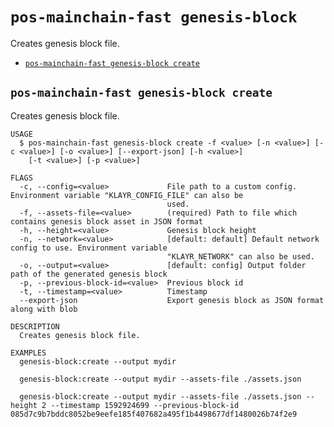 # `pos-mainchain-fast genesis-block`

Creates genesis block file.

- [`pos-mainchain-fast genesis-block create`](#pos-mainchain-fast-genesis-block-create)

## `pos-mainchain-fast genesis-block create`

Creates genesis block file.

```
USAGE
  $ pos-mainchain-fast genesis-block create -f <value> [-n <value>] [-c <value>] [-o <value>] [--export-json] [-h <value>]
    [-t <value>] [-p <value>]

FLAGS
  -c, --config=<value>             File path to a custom config. Environment variable "KLAYR_CONFIG_FILE" can also be
                                   used.
  -f, --assets-file=<value>        (required) Path to file which contains genesis block asset in JSON format
  -h, --height=<value>             Genesis block height
  -n, --network=<value>            [default: default] Default network config to use. Environment variable
                                   "KLAYR_NETWORK" can also be used.
  -o, --output=<value>             [default: config] Output folder path of the generated genesis block
  -p, --previous-block-id=<value>  Previous block id
  -t, --timestamp=<value>          Timestamp
  --export-json                    Export genesis block as JSON format along with blob

DESCRIPTION
  Creates genesis block file.

EXAMPLES
  genesis-block:create --output mydir

  genesis-block:create --output mydir --assets-file ./assets.json

  genesis-block:create --output mydir --assets-file ./assets.json --height 2 --timestamp 1592924699 --previous-block-id 085d7c9b7bddc8052be9eefe185f407682a495f1b4498677df1480026b74f2e9
```
